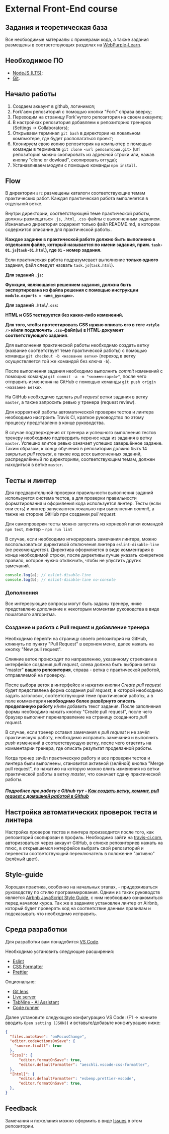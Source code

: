 # External Front-End course

## Задания и теоретическая база

Все необходимые материалы с примерами кода, а также задания размещены в соответствующих разделах на [WebPurple-Learn](https://webpurple.github.io/learn/).

## Необходимое ПО

-   [NodeJS (LTS)](https://nodejs.org/en/);
-   [Git](https://git-scm.com/).

## Начало работы

1. Создаем аккаунт в github, логинимся;
2. Fork'аем репозиторий с помощью кнопки "Fork" справа вверху;
3. Переходим на страницу Fork'нутого репозитория на своем аккаунте;
4. В настройках репозитория добавляем к репозиторию тренеров (Settings -> Collaborators);
5. Открываем терминал `git bash` в директории на локальном компьютере, где будет располагаться проект;
6. Клонируем свою копию репозитория на компьютер с помощью команды в терминале `git clone <url репозитория.git>` (url репозитория  можно скопировать из адресной строки или, нажав кнопку "clone or dowload", скопировать оттуда);
7.  Устанавливаем модули с помощью команды `npm install`.

## Flow

В директории `src` размещены каталоги соответствующие темам практических работ. Каждая практическая работа выполняется в отдельной ветке.

Внутри директории, соответствующей теме практической работы, должны размещаться `.js`, `.html`, `.css`-файлы с выполненным заданием. Изначально директория содержит только файл README.md, в котором содержится описание для практической работы.

**Каждое задание в практической работе должно быть выполнено в отдельном файле, который называется по имени задания, прим. `task-01.js`(`task-01.html`), где `01` - номер задания.**

Если практическая работа подразумевает выполнение **только одного** задания, файл следует назвать `task.js`(`task.html`).

**Для заданий `.js`:**

**Функция, являющаяся решением задания, должна быть экспортирована из файла решения с помощью инструкции `module.exports = <имя_функции>`.**

**Для заданий `.html`/`.css`:**

**HTML и CSS тестируется без каких-либо изменений.**

**Для того, чтобы протестировать CSS нужно описать его в теге `<style />` и/или подключить `.css`-файл(ы) в HTML-документ соответствующего задания**.

Для выполнения практической работы необходимо создать ветку (название соответствует теме практической работы) с помощью команды `git checkout -b <название ветки>` (переход в ветку осуществляется той же командой без ключа `-b`).

После выполнения задания необходимо выполнить _commit_ изменений с помощью команды `git commit -a -m "<комментарий>"`, после чего отправить изменения на GitHub с помощью команды `git push origin <название ветки>`.

На GitHub необходимо сделать _pull request_ ветки задания в ветку `master`, а также запросить ревью у тренера (request review).

Для корректной работы автоматической проверки тестов и линтера необходимо настроить Travis CI, краткое руководство по этому процессу представлено в конце руководства.

В случае подтверждения от тренера и успешного выполнения тестов тренеру необходимо подтвердить перенос кода из задания в ветку `master`. Успешно влитое ревью означает успешно завершённое задание. Таким образом, к концу обучения в репозитории должно быть 14 закрытых _pull request_, а также код всех выполненных заданий, распределённый по директориям, соответствующим темам, должен находиться в ветке `master`.

## Тесты и линтер

Для предварительной проверки правильности выполнения заданий используется система тестов, а для проверки правильности форматирования и оформления кода используется линтер. Тесты (если они есть) и линтер запускаются локально при выполнении _commit_, а также на стороне GitHub при создании _pull request_.

Для самопроверки тесты можно запустить из корневой папки командой `npm test`, линтер -  `npm run lint`

В случае, если необходимо игнорировать замечания линтера, можно воспользоваться директивой отключения линтера `eslint-disable-line` (не рекомендуется). Директива оформляется в виде комментария в конце необходимой строки, после директивы лучше указать конкретное правило, которое нужно отключить, чтобы не упустить других замечаний.

```javascript
console.log(a); // eslint-disable-line
console.log(b); // eslint-disable-line no-console
```

### Дополнения

Все интересующие вопросы могут быть заданы тренеру, ниже представлено дополнение к некоторым моментам руководства в виде пошагового алгоритма.

### Создание и работа с Pull request и добавление тренера

Необходимо перейти на страницу своего репозитория на GitHub, кликнуть по пункту "Pull Request" в верхнем меню, далее нажать на кнопку "New pull request".

Слияние веток происходит по направлению, указанному стрелками в интерфейсе создания _pull request_, слева должна быть выбрана ветка "master" **вашего репозитория**, справа - ветка с практической работой, отправляемой на проверку.

После выбора веток в интерфейсе и нажатия кнопки *Create pull request* будет представлена форма создания _pull request_, в которой необходимо задать заголовок, соответствующий теме практической работы, а в поле комментария **необходимо более развёрнуто описать проделанную работу** и/или добавить текст задания. После заполнения формы необходимо нажать кнопку "Create pull request", после чего браузер выполнит перенаправление на страницу созданного _pull request_.

В случае, если тренер оставил замечания к _pull request_ и не зачёл практическую работу, необходимо исправить замечания и выполнить _push_ изменений в соответствующую ветку, после чего ответить на комментарии тренера, где описать результат проделанной работы.

Когда тренер зачёл практическую работу и все проверки тестов и линтера были выполнены, становится активной (зелёной) кнопка "Merge pull request", по нажатию на которую можно влить изменения из ветки практической работы в ветку _master_, что означает сдачу практической работы.

##### Подробнее про работу с Github тут -  [Как создать ветку, коммит, pull request с домашней работой в Github](https://github.com/WebPurple/external-courses/blob/master/how-to/how-to-do-homework.md) 

## Настройка автоматических проверок теста и линтера

Настройка проверок тестов и линтера производится после того, как репозиторий скопирован в профиль.
Необходимо зайти на [travis-ci.com](https://www.travis-ci.com/), авторизоваться через аккаунт GitHub, в списке репозиториев нажать на плюс, в открывшемся интерфейсе выбрать свой репозиторий и перевести соответствующий переключатель в положение "активно" (зелёный цвет).

## Style-guide
Хорошая практика, особенно на начальных этапах, - придерживаться руководству по стилю программирования. Одним из таких руководств является [Airbnb JavaScript Style Guide](https://github.com/airbnb/javascript), с ним необходимо ознакомиться перед началом курса. Так же в заданиях установлен линтер от Airbnb, который будет проверять код на соответствие данным правилам и подсказывать что необходимо исправить.

## Среда разработки

Для разработки вам понадобится [VS Code](https://code.visualstudio.com/download). 

Необходимо установить следующие расширения:
- [Eslint](https://marketplace.visualstudio.com/items?itemName=dbaeumer.vscode-eslint)
- [CSS Formatter](https://marketplace.visualstudio.com/items?itemName=aeschli.vscode-css-formatter)
- [Prettier](https://marketplace.visualstudio.com/items?itemName=esbenp.prettier-vscode)

Опционально:
- [Git lens](https://marketplace.visualstudio.com/items?itemName=eamodio.gitlens)
- [Live server](https://marketplace.visualstudio.com/items?itemName=ritwickdey.LiveServer)
- [TabNine - AI Assistant](https://marketplace.visualstudio.com/items?itemName=TabNine.tabnine-vscode)
- [Code runner](https://marketplace.visualstudio.com/items?itemName=formulahendry.code-runner)


Далее установите следующую конфигурацию VS Code: (F1 -> начните вводить `Open setting (JSON)`) и вставьте/добавьте конфигурацию ниже: 

```json
{
  "files.autoSave": "onFocusChange",
  "editor.codeActionsOnSave": {
    "source.fixAll": true
  },
  "[css]": {
      "editor.formatOnSave": true,
      "editor.defaultFormatter": "aeschli.vscode-css-formatter",
  },
  "[html]": {
      "editor.defaultFormatter": "esbenp.prettier-vscode",
      "editor.formatOnSave": true,
  },
}
```

## Feedback

Замечания и пожелания можно оформить в виде [Issues](https://github.com/webpurple/external-courses/issues) в этом репозитории.
